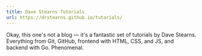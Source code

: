 ```yaml
---
title: Dave Stearns Tutorials
url: https://drstearns.github.io/tutorials/
---
```

Okay, this one's not a blog — it's a fantastic set of tutorials by Dave Stearns. Everything from Git, GitHub, frontend with HTML, CSS, and JS, and backend with Go. Phenomenal.